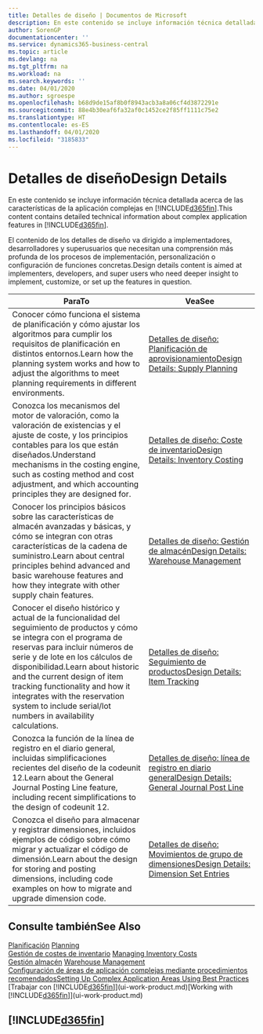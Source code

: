 ```yaml
---
title: Detalles de diseño | Documentos de Microsoft
description: En este contenido se incluye información técnica detallada acerca de las características de la aplicación complejas en Business Central
author: SorenGP
documentationcenter: ''
ms.service: dynamics365-business-central
ms.topic: article
ms.devlang: na
ms.tgt_pltfrm: na
ms.workload: na
ms.search.keywords: ''
ms.date: 04/01/2020
ms.author: sgroespe
ms.openlocfilehash: b68d9de15af8b0f8943acb3a8a06cf4d3872291e
ms.sourcegitcommit: 88e4b30eaf6fa32af0c1452ce2f85ff1111c75e2
ms.translationtype: HT
ms.contentlocale: es-ES
ms.lasthandoff: 04/01/2020
ms.locfileid: "3185833"
---
```

# <a name="design-details"></a><span data-ttu-id="cd09f-103">Detalles de diseño</span><span class="sxs-lookup"><span data-stu-id="cd09f-103">Design Details</span></span>
<span data-ttu-id="cd09f-104">En este contenido se incluye información técnica detallada acerca de las características de la aplicación complejas en [!INCLUDE[d365fin](includes/d365fin_md.md)].</span><span class="sxs-lookup"><span data-stu-id="cd09f-104">This content contains detailed technical information about complex application features in [!INCLUDE[d365fin](includes/d365fin_md.md)].</span></span>  

 <span data-ttu-id="cd09f-105">El contenido de los detalles de diseño va dirigido a implementadores, desarrolladores y superusuarios que necesitan una comprensión más profunda de los procesos de implementación, personalización o configuración de funciones concretas.</span><span class="sxs-lookup"><span data-stu-id="cd09f-105">Design details content is aimed at implementers, developers, and super users who need deeper insight to implement, customize, or set up the features in question.</span></span>  

|<span data-ttu-id="cd09f-106">**Para**</span><span class="sxs-lookup"><span data-stu-id="cd09f-106">**To**</span></span>|<span data-ttu-id="cd09f-107">**Vea**</span><span class="sxs-lookup"><span data-stu-id="cd09f-107">**See**</span></span>|  
|------------|-------------|  
|<span data-ttu-id="cd09f-108">Conocer cómo funciona el sistema de planificación y cómo ajustar los algoritmos para cumplir los requisitos de planificación en distintos entornos.</span><span class="sxs-lookup"><span data-stu-id="cd09f-108">Learn how the planning system works and how to adjust the algorithms to meet planning requirements in different environments.</span></span>|[<span data-ttu-id="cd09f-109">Detalles de diseño: Planificación de aprovisionamiento</span><span class="sxs-lookup"><span data-stu-id="cd09f-109">Design Details: Supply Planning</span></span>](design-details-supply-planning.md)|  
|<span data-ttu-id="cd09f-110">Conozca los mecanismos del motor de valoración, como la valoración de existencias y el ajuste de coste, y los principios contables para los que están diseñados.</span><span class="sxs-lookup"><span data-stu-id="cd09f-110">Understand mechanisms in the costing engine, such as costing method and cost adjustment, and which accounting principles they are designed for.</span></span>|[<span data-ttu-id="cd09f-111">Detalles de diseño: Coste de inventario</span><span class="sxs-lookup"><span data-stu-id="cd09f-111">Design Details: Inventory Costing</span></span>](design-details-inventory-costing.md)|  
|<span data-ttu-id="cd09f-112">Conocer los principios básicos sobre las características de almacén avanzadas y básicas, y cómo se integran con otras características de la cadena de suministro.</span><span class="sxs-lookup"><span data-stu-id="cd09f-112">Learn about central principles behind advanced and basic warehouse features and how they integrate with other supply chain features.</span></span>|[<span data-ttu-id="cd09f-113">Detalles de diseño: Gestión de almacén</span><span class="sxs-lookup"><span data-stu-id="cd09f-113">Design Details: Warehouse Management</span></span>](design-details-warehouse-management.md)|  
|<span data-ttu-id="cd09f-114">Conocer el diseño histórico y actual de la funcionalidad del seguimiento de productos y cómo se integra con el programa de reservas para incluir números de serie y de lote en los cálculos de disponibilidad.</span><span class="sxs-lookup"><span data-stu-id="cd09f-114">Learn about historic and the current design of item tracking functionality and how it integrates with the reservation system to include serial/lot numbers in availability calculations.</span></span>|[<span data-ttu-id="cd09f-115">Detalles de diseño: Seguimiento de productos</span><span class="sxs-lookup"><span data-stu-id="cd09f-115">Design Details: Item Tracking</span></span>](design-details-item-tracking.md)|  
|<span data-ttu-id="cd09f-116">Conozca la función de la línea de registro en el diario general, incluidas simplificaciones recientes del diseño de la codeunit 12.</span><span class="sxs-lookup"><span data-stu-id="cd09f-116">Learn about the General Journal Posting Line feature, including recent simplifications to the design of codeunit 12.</span></span>|[<span data-ttu-id="cd09f-117">Detalles de diseño: línea de registro en diario general</span><span class="sxs-lookup"><span data-stu-id="cd09f-117">Design Details: General Journal Post Line</span></span>](design-details-general-journal-post-line.md)|
|<span data-ttu-id="cd09f-118">Conozca el diseño para almacenar y registrar dimensiones, incluidos ejemplos de código sobre cómo migrar y actualizar el código de dimensión.</span><span class="sxs-lookup"><span data-stu-id="cd09f-118">Learn about the design for storing and posting dimensions, including code examples on how to migrate and upgrade dimension code.</span></span>|[<span data-ttu-id="cd09f-119">Detalles de diseño: Movimientos de grupo de dimensiones</span><span class="sxs-lookup"><span data-stu-id="cd09f-119">Design Details: Dimension Set Entries</span></span>](design-details-dimension-set-entries.md)| 

## <a name="see-also"></a><span data-ttu-id="cd09f-120">Consulte también</span><span class="sxs-lookup"><span data-stu-id="cd09f-120">See Also</span></span>  
 <span data-ttu-id="cd09f-121">[Planificación](production-planning.md) </span><span class="sxs-lookup"><span data-stu-id="cd09f-121">[Planning](production-planning.md) </span></span>  
 <span data-ttu-id="cd09f-122">[Gestión de costes de inventario](finance-manage-inventory-costs.md) </span><span class="sxs-lookup"><span data-stu-id="cd09f-122">[Managing Inventory Costs](finance-manage-inventory-costs.md) </span></span>  
 <span data-ttu-id="cd09f-123">[Gestión almacén](warehouse-manage-warehouse.md) </span><span class="sxs-lookup"><span data-stu-id="cd09f-123">[Warehouse Management](warehouse-manage-warehouse.md) </span></span>  
 [<span data-ttu-id="cd09f-124">Configuración de áreas de aplicación complejas mediante procedimientos recomendados</span><span class="sxs-lookup"><span data-stu-id="cd09f-124">Setting Up Complex Application Areas Using Best Practices</span></span>](set-up-complex-application-areas-using-best-practices.md)  
 <span data-ttu-id="cd09f-125">[Trabajar con [!INCLUDE[d365fin](includes/d365fin_md.md)]](ui-work-product.md)</span><span class="sxs-lookup"><span data-stu-id="cd09f-125">[Working with [!INCLUDE[d365fin](includes/d365fin_md.md)]](ui-work-product.md)</span></span>

 ## [!INCLUDE[d365fin](includes/free_trial_md.md)]  
